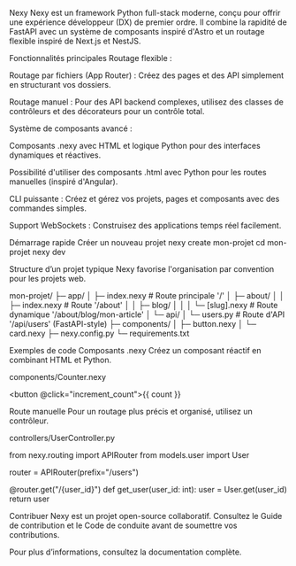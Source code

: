 Nexy
Nexy est un framework Python full-stack moderne, conçu pour offrir une expérience développeur (DX) de premier ordre. Il combine la rapidité de FastAPI avec un système de composants inspiré d'Astro et un routage flexible inspiré de Next.js et NestJS.

Fonctionnalités principales
Routage flexible :

Routage par fichiers (App Router) : Créez des pages et des API simplement en structurant vos dossiers.

Routage manuel : Pour des API backend complexes, utilisez des classes de contrôleurs et des décorateurs pour un contrôle total.

Système de composants avancé :

Composants .nexy avec HTML et logique Python pour des interfaces dynamiques et réactives.

Possibilité d'utiliser des composants .html avec Python pour les routes manuelles (inspiré d'Angular).

CLI puissante : Créez et gérez vos projets, pages et composants avec des commandes simples.

Support WebSockets : Construisez des applications temps réel facilement.

Démarrage rapide
Créer un nouveau projet
nexy create mon-projet
cd mon-projet
nexy dev

Structure d’un projet typique
Nexy favorise l'organisation par convention pour les projets web.

mon-projet/
├─ app/
│  ├─ index.nexy              # Route principale '/'
│  ├─ about/
│  │  ├─ index.nexy           # Route '/about'
│  │  ├─ blog/
│  │  │  └─ [slug].nexy       # Route dynamique '/about/blog/mon-article'
│  └─ api/
│     └─ users.py            # Route d'API '/api/users' (FastAPI-style)
├─ components/
│  ├─ button.nexy
│  └─ card.nexy
├─ nexy.config.py
└─ requirements.txt

Exemples de code
Composants .nexy
Créez un composant réactif en combinant HTML et Python.

components/Counter.nexy

<button @click="increment_count">{{ count }}</button>
<script>
  let count = 0;
  def increment_count():
    count += 1
</script>

Route manuelle
Pour un routage plus précis et organisé, utilisez un contrôleur.

controllers/UserController.py

from nexy.routing import APIRouter
from models.user import User

router = APIRouter(prefix="/users")

@router.get("/{user_id}")
def get_user(user_id: int):
  user = User.get(user_id)
  return user

Contribuer
Nexy est un projet open-source collaboratif.
Consultez le Guide de contribution et le Code de conduite avant de soumettre vos contributions.

Pour plus d’informations, consultez la documentation complète.